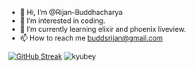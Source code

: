 - 👋 Hi, I’m @Rijan-Buddhacharya
- 👀 I’m interested in coding.
- 🌱 I’m currently learning elixir and phoenix liveview.
- 📫 How to reach me buddsrijan@gmail.com

<!---
Rijan-Budds/Rijan-Budds is a ✨ special ✨ repository because its `README.md` (this file) appears on your GitHub profile.
You can click the Preview link to take a look at your changes.
--->

[![GitHub Streak](https://streak-stats.demolab.com/?user=DenverCoder1&theme=dark)](https://git.io/streak-stats)
![kyubey](https://github.com/Rijan-Budds/Rijan-Budds/assets/97865921/2b43d563-7c1a-4643-9c6b-474aa084f7c7)

